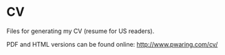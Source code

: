 # CV

Files for generating my CV (resume for US readers).

PDF and HTML versions can be found online: http://www.pwaring.com/cv/
